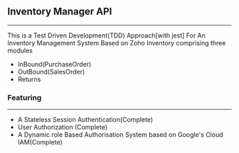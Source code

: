 ## Inventory Manager API
---
This is a Test Driven Development(TDD) Approach[with jest] For An Inventory Management System Based on Zoho Inventory comprising three modules
* InBound(PurchaseOrder)
* OutBound(SalesOrder)
* Returns

### Featuring 
---
* A Stateless Session Authentication(Complete)
* User Authorization (Complete)
* A Dynamic role Based Authorisation System based on Google's Cloud IAM(Complete)